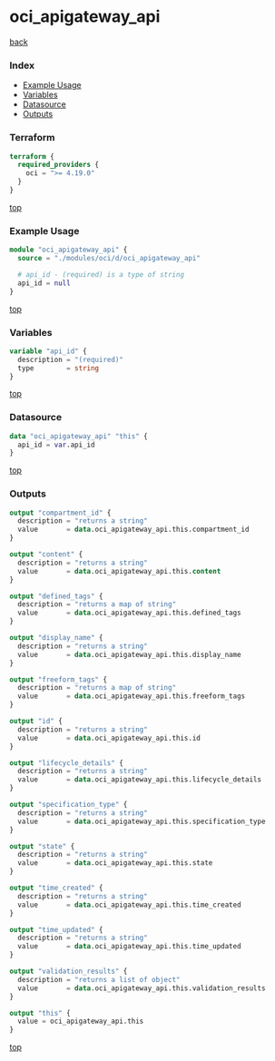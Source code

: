 # oci_apigateway_api

[back](../oci.md)

### Index

- [Example Usage](#example-usage)
- [Variables](#variables)
- [Datasource](#datasource)
- [Outputs](#outputs)

### Terraform

```terraform
terraform {
  required_providers {
    oci = ">= 4.19.0"
  }
}
```

[top](#index)

### Example Usage

```terraform
module "oci_apigateway_api" {
  source = "./modules/oci/d/oci_apigateway_api"

  # api_id - (required) is a type of string
  api_id = null
}
```

[top](#index)

### Variables

```terraform
variable "api_id" {
  description = "(required)"
  type        = string
}
```

[top](#index)

### Datasource

```terraform
data "oci_apigateway_api" "this" {
  api_id = var.api_id
}
```

[top](#index)

### Outputs

```terraform
output "compartment_id" {
  description = "returns a string"
  value       = data.oci_apigateway_api.this.compartment_id
}

output "content" {
  description = "returns a string"
  value       = data.oci_apigateway_api.this.content
}

output "defined_tags" {
  description = "returns a map of string"
  value       = data.oci_apigateway_api.this.defined_tags
}

output "display_name" {
  description = "returns a string"
  value       = data.oci_apigateway_api.this.display_name
}

output "freeform_tags" {
  description = "returns a map of string"
  value       = data.oci_apigateway_api.this.freeform_tags
}

output "id" {
  description = "returns a string"
  value       = data.oci_apigateway_api.this.id
}

output "lifecycle_details" {
  description = "returns a string"
  value       = data.oci_apigateway_api.this.lifecycle_details
}

output "specification_type" {
  description = "returns a string"
  value       = data.oci_apigateway_api.this.specification_type
}

output "state" {
  description = "returns a string"
  value       = data.oci_apigateway_api.this.state
}

output "time_created" {
  description = "returns a string"
  value       = data.oci_apigateway_api.this.time_created
}

output "time_updated" {
  description = "returns a string"
  value       = data.oci_apigateway_api.this.time_updated
}

output "validation_results" {
  description = "returns a list of object"
  value       = data.oci_apigateway_api.this.validation_results
}

output "this" {
  value = oci_apigateway_api.this
}
```

[top](#index)